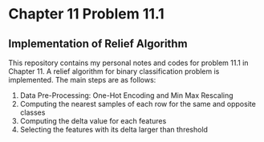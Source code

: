 # Chapter 11 Problem 11.1 
## Implementation of Relief Algorithm

This repository contains my personal notes and codes for problem 11.1 in Chapter 11. A relief algorithm for binary classification problem is implemented. The main steps are as follows:

1. Data Pre-Processing: One-Hot Encoding and Min Max Rescaling
2. Computing the nearest samples of each row for the same and opposite classes
3. Computing the delta value for each features
4. Selecting the features with its delta larger than threshold

